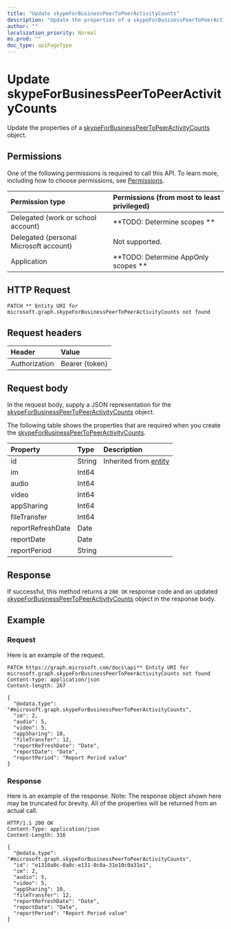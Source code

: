 ```yaml
---
title: "Update skypeForBusinessPeerToPeerActivityCounts"
description: "Update the properties of a skypeForBusinessPeerToPeerActivityCounts object."
author: ""
localization_priority: Normal
ms.prod: ""
doc_type: apiPageType
---
```


# Update skypeForBusinessPeerToPeerActivityCounts

Update the properties of a [skypeForBusinessPeerToPeerActivityCounts](../resources/skypeforbusinesspeertopeeractivitycounts.md) object.

## Permissions
One of the following permissions is required to call this API. To learn more, including how to choose permissions, see [Permissions](/concepts/permissions-reference.md).

|Permission type|Permissions (from most to least privileged)|
|:---|:---|
|Delegated (work or school account)|**TODO: Determine scopes **|
|Delegated (personal Microsoft account)|Not supported.|
|Application|**TODO: Determine AppOnly scopes **|

## HTTP Request
<!-- {
  "blockType": "ignored"
}
-->
``` http
PATCH ** Entity URI for microsoft.graph.skypeForBusinessPeerToPeerActivityCounts not found
```

## Request headers
|Header|Value|
|:---|:---|
|Authorization|Bearer {token}|

## Request body
In the request body, supply a JSON representation for the [skypeForBusinessPeerToPeerActivityCounts](../resources/skypeForBusinessPeerToPeerActivityCounts.md) object.

The following table shows the properties that are required when you create the [skypeForBusinessPeerToPeerActivityCounts](../resources/skypeforbusinesspeertopeeractivitycounts.md).

|Property|Type|Description|
|:---|:---|:---|
|id|String| Inherited from [entity](../resources/entity.md)|
|im|Int64||
|audio|Int64||
|video|Int64||
|appSharing|Int64||
|fileTransfer|Int64||
|reportRefreshDate|Date||
|reportDate|Date||
|reportPeriod|String||



## Response
If successful, this method returns a `200 OK` response code and an updated [skypeForBusinessPeerToPeerActivityCounts](../resources/skypeforbusinesspeertopeeractivitycounts.md) object in the response body.

## Example

### Request
Here is an example of the request.
<!-- {
  "blockType": "request",
  "name": "update_skypeforbusinesspeertopeeractivitycounts"
}
-->
``` http
PATCH https://graph.microsoft.com/docs\api** Entity URI for microsoft.graph.skypeForBusinessPeerToPeerActivityCounts not found
Content-type: application/json
Content-length: 267

{
  "@odata.type": "#microsoft.graph.skypeForBusinessPeerToPeerActivityCounts",
  "im": 2,
  "audio": 5,
  "video": 5,
  "appSharing": 10,
  "fileTransfer": 12,
  "reportRefreshDate": "Date",
  "reportDate": "Date",
  "reportPeriod": "Report Period value"
}
```

### Response
Here is an example of the response. Note: The response object shown here may be truncated for brevity. All of the properties will be returned from an actual call.
<!-- {
  "blockType": "response",
  "truncated": true
}
-->
``` http
HTTP/1.1 200 OK
Content-Type: application/json
Content-Length: 316

{
  "@odata.type": "#microsoft.graph.skypeForBusinessPeerToPeerActivityCounts",
  "id": "e1310a0c-0a0c-e131-0c0a-31e10c0a31e1",
  "im": 2,
  "audio": 5,
  "video": 5,
  "appSharing": 10,
  "fileTransfer": 12,
  "reportRefreshDate": "Date",
  "reportDate": "Date",
  "reportPeriod": "Report Period value"
}
```

